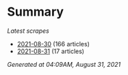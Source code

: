# Summary
*Latest scrapes*
* [2021-08-30](https://github.com/nuuuwan/news_lk/blob/data/news_lk.2021-08-30.json) (166 articles)
* [2021-08-31](https://github.com/nuuuwan/news_lk/blob/data/news_lk.2021-08-31.json) (17 articles)

*Generated at 04:09AM, August 31, 2021*
